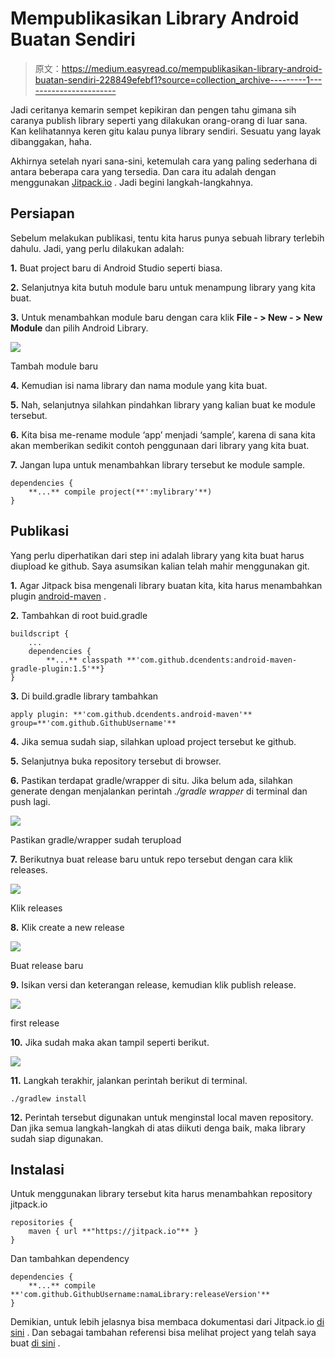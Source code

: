 # Mempublikasikan Library Android Buatan Sendiri

> 原文：<https://medium.easyread.co/mempublikasikan-library-android-buatan-sendiri-228849efebf1?source=collection_archive---------1----------------------->

Jadi ceritanya kemarin sempet kepikiran dan pengen tahu gimana sih caranya publish library seperti yang dilakukan orang-orang di luar sana. Kan kelihatannya keren gitu kalau punya library sendiri. Sesuatu yang layak dibanggakan, haha.

Akhirnya setelah nyari sana-sini, ketemulah cara yang paling sederhana di antara beberapa cara yang tersedia. Dan cara itu adalah dengan menggunakan [Jitpack.io](https://jitpack.io/docs/) . Jadi begini langkah-langkahnya.

## **Persiapan**

Sebelum melakukan publikasi, tentu kita harus punya sebuah library terlebih dahulu. Jadi, yang perlu dilakukan adalah:

**1\.** Buat project baru di Android Studio seperti biasa.

**2\.** Selanjutnya kita butuh module baru untuk menampung library yang kita buat.

**3\.** Untuk menambahkan module baru dengan cara klik **File - > New - > New Module** dan pilih Android Library.

![](img/b0aff354879759337160a1c433cc3f34.png)

Tambah module baru

**4\.** Kemudian isi nama library dan nama module yang kita buat.

**5\.** Nah, selanjutnya silahkan pindahkan library yang kalian buat ke module tersebut.

**6\.** Kita bisa me-rename module ‘app’ menjadi ‘sample’, karena di sana kita akan memberikan sedikit contoh penggunaan dari library yang kita buat.

**7\.** Jangan lupa untuk menambahkan library tersebut ke module sample.

```
dependencies {
    **...** compile project(**':mylibrary'**)
}
```

## Publikasi

Yang perlu diperhatikan dari step ini adalah library yang kita buat harus diupload ke github. Saya asumsikan kalian telah mahir menggunakan git.

**1\.** Agar Jitpack bisa mengenali library buatan kita, kita harus menambahkan plugin [android-maven](https://github.com/dcendents/android-maven-gradle-plugin) .

**2\.** Tambahkan di root buid.gradle

```
buildscript {
    ...
    dependencies {
        **...** classpath **'com.github.dcendents:android-maven-gradle-plugin:1.5'**}
}
```

**3\.** Di build.gradle library tambahkan

```
apply plugin: **'com.github.dcendents.android-maven'** group=**'com.github.GithubUsername'**
```

**4\.** Jika semua sudah siap, silahkan upload project tersebut ke github.

**5\.** Selanjutnya buka repository tersebut di browser.

**6\.** Pastikan terdapat gradle/wrapper di situ. Jika belum ada, silahkan generate dengan menjalankan perintah *./gradle wrapper* di terminal dan push lagi.

![](img/64a9883b20c01062e0f8b4d3202894f0.png)

Pastikan gradle/wrapper sudah terupload

**7\.** Berikutnya buat release baru untuk repo tersebut dengan cara klik releases.

![](img/89364f74711986f5aa4997a322c072f9.png)

Klik releases

**8\.** Klik create a new release

![](img/141e0f1c816eb26cb32a4b029a0ee938.png)

Buat release baru

**9\.** Isikan versi dan keterangan release, kemudian klik publish release.

![](img/eb04e634f58c42716e8e01ed9d583879.png)

first release

**10\.** Jika sudah maka akan tampil seperti berikut.

![](img/48df94eb3df926eabe75a1ef4dd16133.png)

**11\.** Langkah terakhir, jalankan perintah berikut di terminal.

```
./gradlew install
```

**12\.** Perintah tersebut digunakan untuk menginstal local maven repository. Dan jika semua langkah-langkah di atas diikuti denga baik, maka library sudah siap digunakan.

## Instalasi

Untuk menggunakan library tersebut kita harus menambahkan repository jitpack.io

```
repositories {
    maven { url **"https://jitpack.io"** }
}
```

Dan tambahkan dependency

```
dependencies {
    **...** compile **'com.github.GithubUsername:namaLibrary:releaseVersion'**
}
```

Demikian, untuk lebih jelasnya bisa membaca dokumentasi dari Jitpack.io [di sini](https://jitpack.io/docs/ANDROID/#publish-android-library) . Dan sebagai tambahan referensi bisa melihat project yang telah saya buat [di sini](https://github.com/didikk/flibs) .